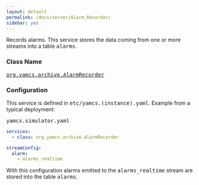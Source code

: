```yaml
---
layout: default
permalink: /docs/server/Alarm_Recorder/
sidebar: yes
---
```


Records alarms. This service stores the data coming from one or more streams into a table <tt>alarms</tt>.

### Class Name
[<tt>org.yamcs.archive.AlarmRecorder</tt>](https://www.yamcs.org/yamcs/javadoc/index.html?org/yamcs/archive/AlarmRecorder.html)

### Configuration

This service is defined in <tt>etc/yamcs.(instance).yaml</tt>. Example from a typical deployment:

<pre class="r header">yamcs.simulator.yaml</pre>
```yaml
services:
  - class: org.yamcs.archive.AlarmRecorder

streamConfig:
  alarm:
    - alarms_realtime
```

With this configuration alarms emitted to the <tt>alarms_realtime</tt> stream are stored into the table <tt>alarms</tt>.
